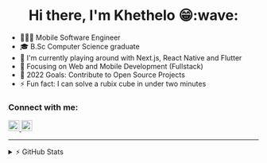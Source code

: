 <h1 align="center">Hi there, I'm Khethelo 😁:wave:</h1>

<!-- # Hi there, I'm Khethelo 😁:wave: -->
<!-- <img align="right" alt="GIF" src="https://i.ibb.co/vvBVM6w/5eKX.gif"  height="200" /> -->

<!-- <p align="left"> <img src="https://komarev.com/ghpvc/?username=khethelogp&label=Profile%20views&color=0e75b6&style=flat" alt="khethelogp" /> </p> -->

- 👨🏾‍💻 Mobile Software Engineer
- 🎓 B.Sc Computer Science graduate
- 🌱 I'm currently playing around with Next.js, React Native and Flutter
- 🎯 Focusing on Web and Mobile Development (Fullstack)
- 🥅 2022 Goals: Contribute to Open Source Projects
- ⚡ Fun fact: I can solve a rubix cube in under two minutes

### Connect with me:

<p align="left"> 
  <a href="https://www.linkedin.com/in/khethelo-ndhlala-41572820b/" target="_blank" rel="noreferrer">
    <img src="https://raw.githubusercontent.com/danielcranney/readme-generator/main/public/icons/socials/linkedin.svg" width="22" height="22" />
  </a>
  <a href="https://www.github.com/khethelogp" target="_blank" rel="noreferrer">
    <img src="https://raw.githubusercontent.com/danielcranney/readme-generator/main/public/icons/socials/github-dark.svg" width="22" height="22" />
  </a> 
</p>

<!--
### Languages and Tools

<p align="left">
  <a href="https://developer.mozilla.org/en-US/docs/Web/JavaScript" target="_blank" rel="noreferrer">
    <img
      src="https://raw.githubusercontent.com/danielcranney/readme-generator/main/public/icons/skills/javascript-colored.svg"
      width="32"
      height="32"
      alt="Javascript"
    />
  </a>
  <a href="https://www.typescriptlang.org/" target="_blank" rel="noreferrer">
    <img
      src="https://raw.githubusercontent.com/danielcranney/readme-generator/main/public/icons/skills/typescript-colored.svg"
      width="32"
      height="32"
      alt="Typescript"
    />
  </a>
  <a href="https://reactjs.org/" target="_blank" rel="noreferrer">
    <img
      src="https://raw.githubusercontent.com/danielcranney/readme-generator/main/public/icons/skills/react-colored.svg"
      width="32"
      height="32"
      alt="React"
    />
  </a>
  <a href="https://nextjs.org/docs" target="_blank" rel="noreferrer">
    <img
      src="https://raw.githubusercontent.com/danielcranney/readme-generator/main/public/icons/skills/nextjs-colored-dark.svg"
      width="32"
      height="32"
      alt="NextJs"
    />
  </a>
  <a href="https://angular.io/" target="_blank" rel="noreferrer">
    <img
      src="https://raw.githubusercontent.com/danielcranney/readme-generator/main/public/icons/skills/angularjs-colored.svg"
      width="32"
      height="32"
      alt="Angular"
    />
  </a>
  <a href="https://nodejs.org/en/" target="_blank" rel="noreferrer">
    <img
      src="https://raw.githubusercontent.com/danielcranney/readme-generator/main/public/icons/skills/nodejs-colored.svg"
      width="32"
      height="32"
      alt="NodeJS"
    />
  </a>
  <a href="https://expressjs.com/" target="_blank" rel="noreferrer">
    <img
      src="https://raw.githubusercontent.com/danielcranney/readme-generator/main/public/icons/skills/express-colored-dark.svg"
      width="32"
      height="32"
      alt="Express"
    />
  </a>
  <a href="https://flutter.dev/" target="_blank" rel="noreferrer">
    <img
      src="https://raw.githubusercontent.com/danielcranney/readme-generator/main/public/icons/skills/flutter-colored.svg"
      width="32"
      height="32"
      alt="Flutter"
    />
  </a>
  <a href="https://dart.dev/" target="_blank" rel="noreferrer">
    <img
      src="https://raw.githubusercontent.com/danielcranney/readme-generator/main/public/icons/skills/dart-colored.svg"
      width="32"
      height="32"
      alt="Dart"
    />
  </a> 
  <a href="https://www.mongodb.com/" target="_blank" rel="noreferrer">
    <img
      src="https://raw.githubusercontent.com/danielcranney/readme-generator/main/public/icons/skills/mongodb-colored.svg"
      width="32"
      height="32"
      alt="MongoDB"
    />
  </a>
  <a href="https://firebase.google.com/" target="_blank" rel="noreferrer">
    <img
      src="https://raw.githubusercontent.com/danielcranney/readme-generator/main/public/icons/skills/firebase-colored.svg"
      width="32"
      height="32"
      alt="Firebase"
    />
  </a>
  <a href="https://code.visualstudio.com/" target="_blank" rel="noreferrer">
    <img
      src="https://raw.githubusercontent.com/github/explore/80688e429a7d4ef2fca1e82350fe8e3517d3494d/topics/visual-studio-code/visual-studio-code.png"
      width="32"
      height="32"
      alt="vscode"
    />
  </a>
  <a href="https://git-scm.com/" target="_blank" rel="noreferrer">
    <img
      src="https://raw.githubusercontent.com/github/explore/80688e429a7d4ef2fca1e82350fe8e3517d3494d/topics/git/git.png"
      width="32"
      height="32"
      alt="git"
    />
  </a>
</p>
-->

---

<details>
<summary>⚡ GitHub Stats</summary>
<br>

<p>  
<img align="left" alt="KhetheloGP's Github status" src="https://github-readme-stats.vercel.app/api?username=khethelogp&show_icons=true&theme=tokyonight&hide_border=true" />
</p>

<p>
<img align="left" src="https://github-readme-stats.vercel.app/api/top-langs?username=khethelogp&show_icons=true&locale=en&layout=compact&theme=tokyonight&hide_border=true" alt="khethelogp" />
</p>

</details>


